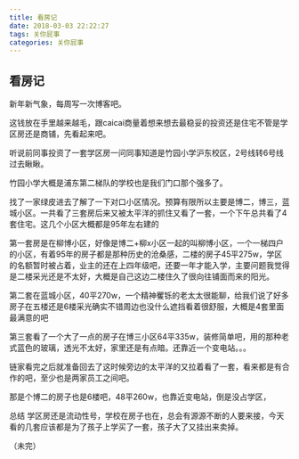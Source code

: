 ```yaml
---
title: 看房记
date: 2018-03-03 22:22:27
tags: 关你屁事
categories: 关你屁事
---
```


## 看房记

新年新气象，每周写一次博客吧。

这钱放在手里越来越毛，跟caicai商量着想来想去最稳妥的投资还是住宅不管是学区房还是商铺，先看起来吧。

听说前同事投资了一套学区房一问同事知道是竹园小学沪东校区，2号线转6号线过去瞅瞅。

竹园小学大概是浦东第二梯队的学校也是我们门口那个强多了。

<!--more-->

找了一家绿皮进去了解了一下对口小区情况。预算有限所以主要是博二，博三，蓝城小区。一共看了三套房后来又被太平洋的抓住又看了一套，一个下午总共看了4套住宅。这几个小区大概都是95年左右建的

第一套房是在柳博小区，好像是博二+柳x小区一起的叫柳博小区，一个一梯四户的小区，有着95年的房子都是那种历史的沧桑感，二楼的房子45平275w，学区的名额暂时被占着，业主的还在上四年级吧，还要一年才能入学，主要问题我觉得是二楼采光还是不太好，大概是自己这边二楼住久了很向往铺面而来的阳光。

第二套在蓝城小区，40平270w，一个精神矍铄的老太太很能聊，给我们说了好多房子在五楼还是6楼采光确实不错周边也没什么遮挡看着很舒服，大概是4套里面最满意的吧

第三套看了一个大了一点的房子在博三小区64平335w，装修简单吧，用的那种老式蓝色的玻璃，透光不太好，家里还是有点暗。还靠近一个变电站。。。

链家看完之后就准备回去了这时候旁边的太平洋的又拉着看了一套，看来都是有合作的吧，至少也是两家员工之间吧。

那是个博二的房子也是6楼吧，48平260w，也靠近变电站，倒是没占学区，

总结 学区房还是流动性号，学校在房子也在，总会有源源不断的人要来接，今天看的几套应该都是为了孩子上学买了一套，孩子大了又挂出来卖掉。

（未完）












